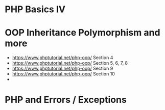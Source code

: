 # PHP Basics IV


# OOP Inheritance Polymorphism and more

- https://www.phptutorial.net/php-oop/ Section 4
- https://www.phptutorial.net/php-oop/ Section 5, 6, 7, 8
- https://www.phptutorial.net/php-oop/ Section 9
- https://www.phptutorial.net/php-oop/ Section 10
- 


# PHP and Errors / Exceptions
